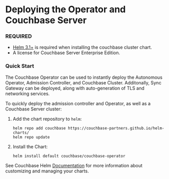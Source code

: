 Deploying the Operator and Couchbase Server
===========================================

### REQUIRED
* [Helm 3.1+](https://github.com/helm/helm/releases) is required when installing the couchbase cluster chart.
* A license for Couchbase Server Enterprise Edition.

### Quick Start
The Couchbase Operator can be used to instantly deploy the Autonomous Operator, Admission Controller, and Couchbase Cluster.
Additonally, Sync Gateway can be deployed, along with auto-generation of TLS and networking services.

To quickly deploy the admission controller and Operator, as well as a
Couchbase Server cluster:

1.  Add the chart repository to `helm`:

        helm repo add couchbase https://couchbase-partners.github.io/helm-charts/
        helm repo update

2.  Install the Chart:

        helm install default couchbase/couchbase-operator


See Couchbase Helm [Documentation](https://docs.couchbase.com/operator/current/helm-setup-guide.html)
for more information about customizing and managing your charts.
